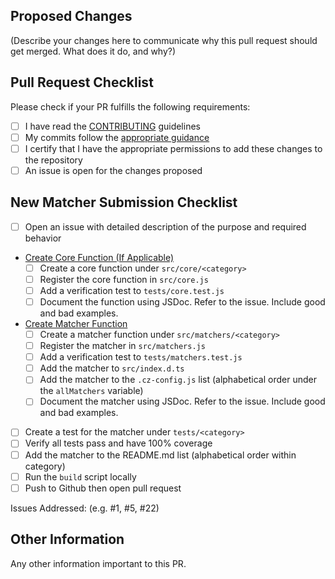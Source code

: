 ## Proposed Changes

(Describe your changes here to communicate why this pull request should get merged. What does it do, and why?)

## Pull Request Checklist

Please check if your PR fulfills the following requirements:

-   [ ] I have read the [CONTRIBUTING](https://github.com/M-Scott-Lassiter/jest-geojson/blob/main/CONTRIBUTING.md) guidelines
-   [ ] My commits follow the [appropriate guidance](https://github.com/M-Scott-Lassiter/jest-geojson/blob/main/CONTRIBUTING.md#commits)
-   [ ] I certify that I have the appropriate permissions to add these changes to the repository
-   [ ] An issue is open for the changes proposed

## New Matcher Submission Checklist

-   [ ] Open an issue with detailed description of the purpose and required behavior
-   <u>Create Core Function (If Applicable)</u>
    -   [ ] Create a core function under `src/core/<category>`
    -   [ ] Register the core function in `src/core.js`
    -   [ ] Add a verification test to `tests/core.test.js`
    -   [ ] Document the function using JSDoc. Refer to the issue. Include good and bad examples.
-   <u>Create Matcher Function</u>
    -   [ ] Create a matcher function under `src/matchers/<category>`
    -   [ ] Register the matcher in `src/matchers.js`
    -   [ ] Add a verification test to `tests/matchers.test.js`
    -   [ ] Add the matcher to `src/index.d.ts`
    -   [ ] Add the matcher to the `.cz-config.js` list (alphabetical order under the `allMatchers` variable)
    -   [ ] Document the matcher using JSDoc. Refer to the issue. Include good and bad examples.
-   [ ] Create a test for the matcher under `tests/<category>`
-   [ ] Verify all tests pass and have 100% coverage
-   [ ] Add the matcher to the README.md list (alphabetical order within category)
-   [ ] Run the `build` script locally
-   [ ] Push to Github then open pull request

Issues Addressed: (e.g. #1, #5, #22)

## Other Information

Any other information important to this PR.

